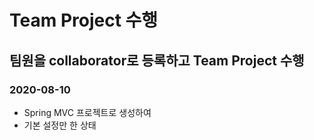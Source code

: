 # Team Project  수행

## 팀원을 collaborator로 등록하고 Team Project 수행

### 2020-08-10
* Spring MVC 프로젝트로 생성하여
* 기본 설정만 한 상태